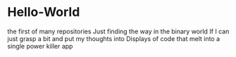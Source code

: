 # Hello-World
the first of many repositories
Just finding the way in the binary world
If I can just grasp a bit and put my thoughts into
Displays of code that melt into a single power
killer app
